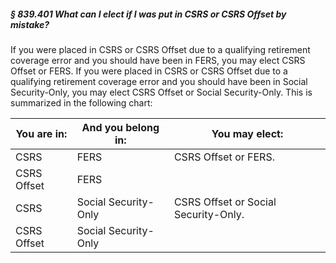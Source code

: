 ##### § 839.401 What can I elect if I was put in CSRS or CSRS Offset by mistake? #####

If you were placed in CSRS or CSRS Offset due to a qualifying retirement coverage error and you should have been in FERS, you may elect CSRS Offset or FERS. If you were placed in CSRS or CSRS Offset due to a qualifying retirement coverage error and you should have been in Social Security-Only, you may elect CSRS Offset or Social Security-Only. This is summarized in the following chart:

|You are in:| And you belong in: |           You may elect:           |
|-----------|--------------------|------------------------------------|
|   CSRS    |        FERS        |        CSRS Offset or FERS.        |
|CSRS Offset|        FERS        |                                    |
|   CSRS    |Social Security-Only|CSRS Offset or Social Security-Only.|
|CSRS Offset|Social Security-Only|                                    |